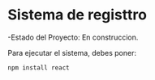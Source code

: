 <h1>Sistema de registtro</h1>

-Estado del Proyecto: En construccion.

Para ejecutar el sistema, debes poner: 

```npm install react```
